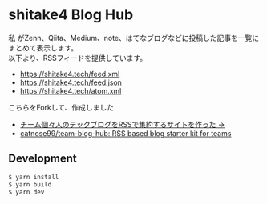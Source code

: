 # shitake4 Blog Hub

私 がZenn、Qiita、Medium、note、はてなブログなどに投稿した記事を一覧にまとめて表示します。  
以下より、RSSフィードを提供しています。
- https://shitake4.tech/feed.xml
- https://shitake4.tech/feed.json
- https://shitake4.tech/atom.xml

こちらをForkして、作成しました

- [チーム個々人のテックブログをRSSで集約するサイトを作った →](https://zenn.dev/catnose99/articles/cb72a73368a547756862)
- [catnose99/team-blog-hub: RSS based blog starter kit for teams](https://github.com/catnose99/team-blog-hub)


## Development
```bash
$ yarn install
$ yarn build
$ yarn dev
```
